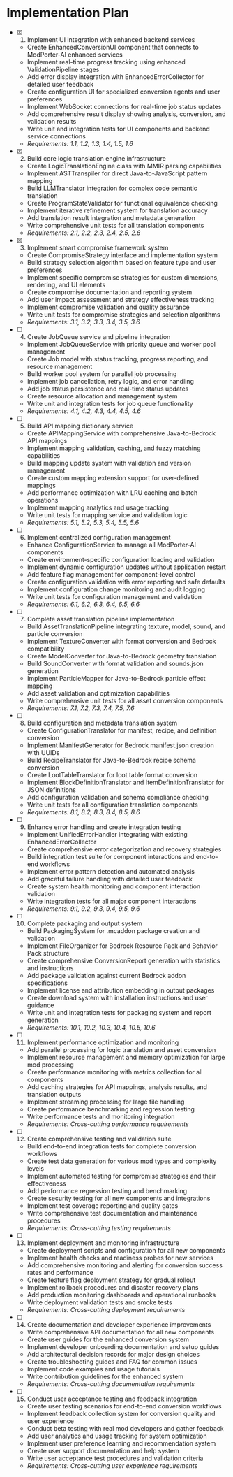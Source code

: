 # Implementation Plan

- [x] 1. Implement UI integration with enhanced backend services
  - Create EnhancedConversionUI component that connects to ModPorter-AI enhanced services
  - Implement real-time progress tracking using enhanced ValidationPipeline stages
  - Add error display integration with EnhancedErrorCollector for detailed user feedback
  - Create configuration UI for specialized conversion agents and user preferences
  - Implement WebSocket connections for real-time job status updates
  - Add comprehensive result display showing analysis, conversion, and validation results
  - Write unit and integration tests for UI components and backend service connections
  - _Requirements: 1.1, 1.2, 1.3, 1.4, 1.5, 1.6_

- [x] 2. Build core logic translation engine infrastructure
  - Create LogicTranslationEngine class with MMIR parsing capabilities
  - Implement ASTTranspiler for direct Java-to-JavaScript pattern mapping
  - Build LLMTranslator integration for complex code semantic translation
  - Create ProgramStateValidator for functional equivalence checking
  - Implement iterative refinement system for translation accuracy
  - Add translation result integration and metadata generation
  - Write comprehensive unit tests for all translation components
  - _Requirements: 2.1, 2.2, 2.3, 2.4, 2.5, 2.6_

- [x] 3. Implement smart compromise framework system
  - Create CompromiseStrategy interface and implementation system
  - Build strategy selection algorithm based on feature type and user preferences
  - Implement specific compromise strategies for custom dimensions, rendering, and UI elements
  - Create compromise documentation and reporting system
  - Add user impact assessment and strategy effectiveness tracking
  - Implement compromise validation and quality assurance
  - Write unit tests for compromise strategies and selection algorithms
  - _Requirements: 3.1, 3.2, 3.3, 3.4, 3.5, 3.6_

- [ ] 4. Create JobQueue service and pipeline integration
  - Implement JobQueueService with priority queue and worker pool management
  - Create Job model with status tracking, progress reporting, and resource management
  - Build worker pool system for parallel job processing
  - Implement job cancellation, retry logic, and error handling
  - Add job status persistence and real-time status updates
  - Create resource allocation and management system
  - Write unit and integration tests for job queue functionality
  - _Requirements: 4.1, 4.2, 4.3, 4.4, 4.5, 4.6_

- [ ] 5. Build API mapping dictionary service
  - Create APIMappingService with comprehensive Java-to-Bedrock API mappings
  - Implement mapping validation, caching, and fuzzy matching capabilities
  - Build mapping update system with validation and version management
  - Create custom mapping extension support for user-defined mappings
  - Add performance optimization with LRU caching and batch operations
  - Implement mapping analytics and usage tracking
  - Write unit tests for mapping service and validation logic
  - _Requirements: 5.1, 5.2, 5.3, 5.4, 5.5, 5.6_

- [ ] 6. Implement centralized configuration management
  - Enhance ConfigurationService to manage all ModPorter-AI components
  - Create environment-specific configuration loading and validation
  - Implement dynamic configuration updates without application restart
  - Add feature flag management for component-level control
  - Create configuration validation with error reporting and safe defaults
  - Implement configuration change monitoring and audit logging
  - Write unit tests for configuration management and validation
  - _Requirements: 6.1, 6.2, 6.3, 6.4, 6.5, 6.6_

- [ ] 7. Complete asset translation pipeline implementation
  - Build AssetTranslationPipeline integrating texture, model, sound, and particle conversion
  - Implement TextureConverter with format conversion and Bedrock compatibility
  - Create ModelConverter for Java-to-Bedrock geometry translation
  - Build SoundConverter with format validation and sounds.json generation
  - Implement ParticleMapper for Java-to-Bedrock particle effect mapping
  - Add asset validation and optimization capabilities
  - Write comprehensive unit tests for all asset conversion components
  - _Requirements: 7.1, 7.2, 7.3, 7.4, 7.5, 7.6_

- [ ] 8. Build configuration and metadata translation system
  - Create ConfigurationTranslator for manifest, recipe, and definition conversion
  - Implement ManifestGenerator for Bedrock manifest.json creation with UUIDs
  - Build RecipeTranslator for Java-to-Bedrock recipe schema conversion
  - Create LootTableTranslator for loot table format conversion
  - Implement BlockDefinitionTranslator and ItemDefinitionTranslator for JSON definitions
  - Add configuration validation and schema compliance checking
  - Write unit tests for all configuration translation components
  - _Requirements: 8.1, 8.2, 8.3, 8.4, 8.5, 8.6_

- [ ] 9. Enhance error handling and create integration testing
  - Implement UnifiedErrorHandler integrating with existing EnhancedErrorCollector
  - Create comprehensive error categorization and recovery strategies
  - Build integration test suite for component interactions and end-to-end workflows
  - Implement error pattern detection and automated analysis
  - Add graceful failure handling with detailed user feedback
  - Create system health monitoring and component interaction validation
  - Write integration tests for all major component interactions
  - _Requirements: 9.1, 9.2, 9.3, 9.4, 9.5, 9.6_

- [ ] 10. Complete packaging and output system
  - Build PackagingSystem for .mcaddon package creation and validation
  - Implement FileOrganizer for Bedrock Resource Pack and Behavior Pack structure
  - Create comprehensive ConversionReport generation with statistics and instructions
  - Add package validation against current Bedrock addon specifications
  - Implement license and attribution embedding in output packages
  - Create download system with installation instructions and user guidance
  - Write unit and integration tests for packaging system and report generation
  - _Requirements: 10.1, 10.2, 10.3, 10.4, 10.5, 10.6_

- [ ] 11. Implement performance optimization and monitoring
  - Add parallel processing for logic translation and asset conversion
  - Implement resource management and memory optimization for large mod processing
  - Create performance monitoring with metrics collection for all components
  - Add caching strategies for API mappings, analysis results, and translation outputs
  - Implement streaming processing for large file handling
  - Create performance benchmarking and regression testing
  - Write performance tests and monitoring integration
  - _Requirements: Cross-cutting performance requirements_

- [ ] 12. Create comprehensive testing and validation suite
  - Build end-to-end integration tests for complete conversion workflows
  - Create test data generation for various mod types and complexity levels
  - Implement automated testing for compromise strategies and their effectiveness
  - Add performance regression testing and benchmarking
  - Create security testing for all new components and integrations
  - Implement test coverage reporting and quality gates
  - Write comprehensive test documentation and maintenance procedures
  - _Requirements: Cross-cutting testing requirements_

- [ ] 13. Implement deployment and monitoring infrastructure
  - Create deployment scripts and configuration for all new components
  - Implement health checks and readiness probes for new services
  - Add comprehensive monitoring and alerting for conversion success rates and performance
  - Create feature flag deployment strategy for gradual rollout
  - Implement rollback procedures and disaster recovery plans
  - Add production monitoring dashboards and operational runbooks
  - Write deployment validation tests and smoke tests
  - _Requirements: Cross-cutting deployment requirements_

- [ ] 14. Create documentation and developer experience improvements
  - Write comprehensive API documentation for all new components
  - Create user guides for the enhanced conversion system
  - Implement developer onboarding documentation and setup guides
  - Add architectural decision records for major design choices
  - Create troubleshooting guides and FAQ for common issues
  - Implement code examples and usage tutorials
  - Write contribution guidelines for the enhanced system
  - _Requirements: Cross-cutting documentation requirements_

- [ ] 15. Conduct user acceptance testing and feedback integration
  - Create user testing scenarios for end-to-end conversion workflows
  - Implement feedback collection system for conversion quality and user experience
  - Conduct beta testing with real mod developers and gather feedback
  - Add user analytics and usage tracking for system optimization
  - Implement user preference learning and recommendation system
  - Create user support documentation and help system
  - Write user acceptance test procedures and validation criteria
  - _Requirements: Cross-cutting user experience requirements_